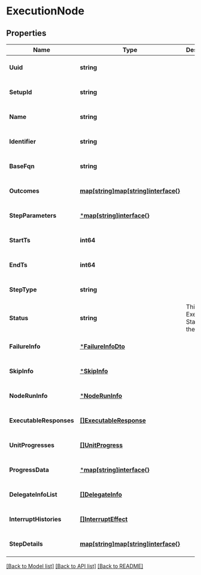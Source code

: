 # ExecutionNode

## Properties
Name | Type | Description | Notes
------------ | ------------- | ------------- | -------------
**Uuid** | **string** |  | [optional] [default to null]
**SetupId** | **string** |  | [optional] [default to null]
**Name** | **string** |  | [optional] [default to null]
**Identifier** | **string** |  | [optional] [default to null]
**BaseFqn** | **string** |  | [optional] [default to null]
**Outcomes** | [**map[string]map[string]interface{}**](map.md) |  | [optional] [default to null]
**StepParameters** | [***map[string]interface{}**](map.md) |  | [optional] [default to null]
**StartTs** | **int64** |  | [optional] [default to null]
**EndTs** | **int64** |  | [optional] [default to null]
**StepType** | **string** |  | [optional] [default to null]
**Status** | **string** | This is the Execution Status of the entity | [optional] [default to null]
**FailureInfo** | [***FailureInfoDto**](FailureInfoDTO.md) |  | [optional] [default to null]
**SkipInfo** | [***SkipInfo**](SkipInfo.md) |  | [optional] [default to null]
**NodeRunInfo** | [***NodeRunInfo**](NodeRunInfo.md) |  | [optional] [default to null]
**ExecutableResponses** | [**[]ExecutableResponse**](ExecutableResponse.md) |  | [optional] [default to null]
**UnitProgresses** | [**[]UnitProgress**](UnitProgress.md) |  | [optional] [default to null]
**ProgressData** | [***map[string]interface{}**](map.md) |  | [optional] [default to null]
**DelegateInfoList** | [**[]DelegateInfo**](DelegateInfo.md) |  | [optional] [default to null]
**InterruptHistories** | [**[]InterruptEffect**](InterruptEffect.md) |  | [optional] [default to null]
**StepDetails** | [**map[string]map[string]interface{}**](map.md) |  | [optional] [default to null]

[[Back to Model list]](../README.md#documentation-for-models) [[Back to API list]](../README.md#documentation-for-api-endpoints) [[Back to README]](../README.md)

